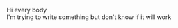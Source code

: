 <html>
  <body>
    <p>
      Hi every body<br> I'm trying to write something but don't know if it will work</p>
  </body>
</html>

